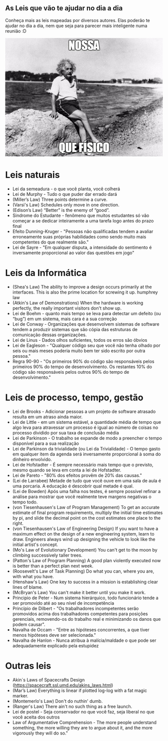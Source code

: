 ## As Leis que vão te ajudar no dia a dia 

Conheça mais as leis mapeadas por diversos autores. Elas poderão te ajudar no dia a dia, nem que seja para parecer mais inteligente numa reunião :D 

![Einsten](einsten.jpg)

# Leis naturais
- Lei da semeadura - o que você planta, você colherá
- Lei de Murphy - Tudo o que puder dar errado dará 
- (Miller’s Law) Three points determine a curve.
- (Varsi's Law) Schedules only move in one direction.
- (Edison’s Law) “Better” is the enemy of “good”.
- Sindrome do Estudante - fenômeno que muitos estudantes só vão começar a se dedicar inteiramente a uma tarefa logo antes do prazo final
- Efeito Dunning-Kruger - "Pessoas não qualificadas tendem a avaliar erroneamente suas próprias habilidades como sendo muito mais competentes do que realmente são."
- Lei de Sayre - "Em qualquer disputa, a intensidade do sentimento é inversamente proporcional ao valor das questões em jogo"

# Leis da Informática
- (Shea's Law) The ability to improve a design occurs primarily at the interfaces. This is also the prime location for screwing it up.
humphrey law
- (Atkin's Law of Demonstrations) When the hardware is working perfectly, the really important visitors don't show up.
- Lei de Boehm - quanto mais tempo se leva para detectar um defeito (ou “bug”) em um sistema, mais cara é a sua correção
- Lei de Conway - Organizações que desenvolvem sistemas de software tendem a produzir sistemas que são cópia das estruturas de comunicação dessas organizações.
- Lei de Linus - Dados olhos suficientes, todos os erros são óbvios
- Lei de Eagleson - "Qualquer código seu que você não tenha olhado por seis ou mais meses poderia muito bem ter sido escrito por outra pessoa."
- Regra 90-90 - "Os primeiros 90% do código são responsáveis pelos primeiros 90% do tempo de desenvolvimento. Os restantes 10% do código são responsáveis pelos outros 90% do tempo de desenvolvimento."

# Leis de processo, tempo, gestão
- Lei de Brooks - Adicionar pessoas a um projeto de software atrasado resulta em um atraso ainda maior.
- Lei de Little - em um sistema estável, a quantidade média de tempo que algo leva para atravessar um processo é igual ao número de coisas no processo dividido por sua taxa de conclusão média
- Lei de Parkinson - O trabalho se expande de modo a preencher o tempo disponível para a sua realização
- Lei de Parkinson da trivialidade (ou Lei da Trivialidade) - O tempo gasto em qualquer item da agenda será inversamente proporcional à soma do dinheiro envolvido.
- Lei de Hofstadter - É sempre necessário mais tempo que o previsto, mesmo quando se leva em conta a lei de Hofstadter.
- Lei de Pareto - "80% dos efeitos provêm de 20% das causas."
- (Lei de Larrabee) Metade de tudo que você ouve em uma sala de aula é uma porcaria. A educação é descobrir qual metade é qual.
- (Lei de Bowden) Após uma falha nos testes, é sempre possível refinar a análise para mostrar que você realmente teve margens negativas o tempo todo.
- (von Tiesenhausen's Law of Program Management) To get an accurate estimate of final program requirements, multiply the initial time estimates by pi, and slide the decimal point on the cost estimates one place to the right.
- (von Tiesenhausen's Law of Engineering Design) If you want to have a maximum effect on the design of a new engineering system, learn to draw. Engineers always wind up designing the vehicle to look like the initial artist's concept.
- (Mo's Law of Evolutionary Development) You can't get to the moon by climbing successively taller trees.
- (Patton's Law of Program Planning) A good plan violently executed now is better than a perfect plan next week.
- (Roosevelt's Law of Task Planning) Do what you can, where you are, with what you have.
- (Henshaw's Law) One key to success in a mission is establishing clear lines of blame.
- (McBryan's Law) You can't make it better until you make it work.
- Principio de Peter - Num sistema hierárquico, todo funcionário tende a ser promovido até ao seu nível de incompetência
- Princípio de Dilbert - "Os trabalhadores incompetentes serão promovidos acima dos trabalhadores competentes para posições gerenciais, removendo-os do trabalho real e minimizando os danos que podem causar".
- Navalha de Occam - "Entre as hipóteses concorrentes, a que tiver menos hipóteses deve ser selecionada."
- Navalha de Hanlon - Nunca atribua à malícia/maldade o que pode ser adequadamente explicado pela estupidez

# Outras leis
- Akin´s Laws of Spacecrafts Design (https://spacecraft.ssl.umd.edu/akins_laws.html) 
- (Mar’s Law) Everything is linear if plotted log-log with a fat magic marker.
- (Montemerlo's Law) Don't do nuthin' dumb.
- (Ranger's Law) There ain't no such thing as a free launch.
- Lei de postel - Seja conservador no que você faz, seja liberal no que você aceita dos outros
- Law of Argumentative Comprehension - The more people understand something, the more willing they are to argue about it, and the more vigorously they will do so."

